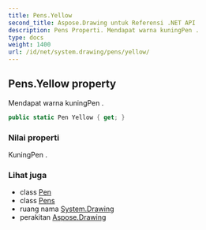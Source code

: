 ```yaml
---
title: Pens.Yellow
second_title: Aspose.Drawing untuk Referensi .NET API
description: Pens Properti. Mendapat warna kuningPen .
type: docs
weight: 1400
url: /id/net/system.drawing/pens/yellow/
---
```

## Pens.Yellow property

Mendapat warna kuningPen .

```csharp
public static Pen Yellow { get; }
```

### Nilai properti

KuningPen .

### Lihat juga

* class [Pen](../../pen/)
* class [Pens](../)
* ruang nama [System.Drawing](../../pens/)
* perakitan [Aspose.Drawing](../../../)


